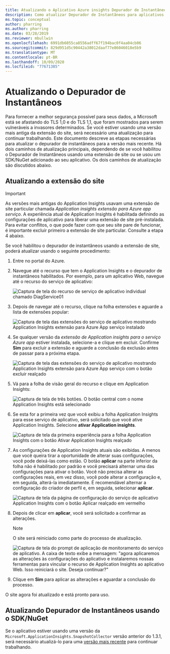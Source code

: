 ```yaml
---
title: Atualizando o Aplicativo Azure insights Depurador de Instantâneos
description: Como atualizar Depurador de Instantâneos para aplicativos .NET para a versão mais recente no Azure App Services ou por meio de pacotes NuGet
ms.topic: conceptual
author: pharring
ms.author: pharring
ms.date: 03/28/2019
ms.reviewer: mbullwin
ms.openlocfilehash: 6991db6055ca8556adff67f194bac0f4aa04cb06
ms.sourcegitcommit: 829d951d5c90442a38012daaf77e86046018e5b9
ms.translationtype: MT
ms.contentlocale: pt-BR
ms.lasthandoff: 10/09/2020
ms.locfileid: "77671385"
---
```

# <a name="upgrading-the-snapshot-debugger"></a>Atualizando o Depurador de Instantâneos

Para fornecer a melhor segurança possível para seus dados, a Microsoft está se afastando do TLS 1,0 e do TLS 1,1, que foram mostrados para serem vulneráveis a invasores determinados. Se você estiver usando uma versão mais antiga da extensão do site, será necessário uma atualização para continuar trabalhando. Este documento descreve as etapas necessárias para atualizar o depurador de instantâneos para a versão mais recente. Há dois caminhos de atualização principais, dependendo de se você habilitou o Depurador de Instantâneos usando uma extensão de site ou se usou um SDK/NuGet adicionado ao seu aplicativo. Os dois caminhos de atualização são discutidos abaixo. 

## <a name="upgrading-the-site-extension"></a>Atualizando a extensão do site

> [!IMPORTANT]
> As versões mais antigas do Application Insights usavam uma extensão de site particular chamada _Application insights extensão para Azure app serviço_. A experiência atual de Application Insights é habilitada definindo as configurações de aplicativo para liberar uma extensão de site pré-instalada.
> Para evitar conflitos, o que pode fazer com que seu site pare de funcionar, é importante excluir primeiro a extensão de site particular. Consulte a etapa 4 abaixo.

Se você habilitou o depurador de instantâneos usando a extensão de site, poderá atualizar usando o seguinte procedimento:

1. Entre no portal do Azure.
2. Navegue até o recurso que tem o Application Insights e o depurador de instantâneos habilitados. Por exemplo, para um aplicativo Web, navegue até o recurso do serviço de aplicativo:

   ![Captura de tela do recurso de serviço de aplicativo individual chamado DiagService01](./media/snapshot-debugger-upgrade/app-service-resource.png)

3. Depois de navegar até o recurso, clique na folha extensões e aguarde a lista de extensões popular:

   ![Captura de tela das extensões do serviço de aplicativo mostrando Application Insights extensão para Azure App serviço instalado](./media/snapshot-debugger-upgrade/application-insights-site-extension-to-be-deleted.png)

4. Se qualquer versão da _extensão de Application insights para o serviço Azure app_ estiver instalada, selecione-a e clique em excluir. Confirme **Sim** para excluir a extensão e aguarde a conclusão da exclusão antes de passar para a próxima etapa.

   ![Captura de tela das extensões do serviço de aplicativo mostrando Application Insights extensão para Azure App serviço com o botão excluir realçado](./media/snapshot-debugger-upgrade/application-insights-site-extension-delete.png)

5. Vá para a folha de visão geral do recurso e clique em Application Insights:

   ![Captura de tela de três botões. O botão central com o nome Application Insights está selecionado](./media/snapshot-debugger-upgrade/application-insights-button.png)

6. Se esta for a primeira vez que você exibiu a folha Application Insights para esse serviço de aplicativo, será solicitado que você ative Application Insights. Selecione **ativar Application insights**.
 
   ![Captura de tela da primeira experiência para a folha Application Insights com o botão Ativar Application Insights realçado](./media/snapshot-debugger-upgrade/turn-on-application-insights.png)

7. As configurações de Application Insights atuais são exibidas. A menos que você queira tirar a oportunidade de alterar suas configurações, você pode deixá-las como estão. O botão **aplicar** na parte inferior da folha não é habilitado por padrão e você precisará alternar uma das configurações para ativar o botão. Você não precisa alterar as configurações reais, em vez disso, você pode alterar a configuração e, em seguida, alterá-la imediatamente. É recomendável alternar a configuração do criador de perfil e, em seguida, selecionar **aplicar**.

   ![Captura de tela da página de configuração do serviço de aplicativo Application Insights com o botão Aplicar realçado em vermelho](./media/snapshot-debugger-upgrade/view-application-insights-data.png)

8. Depois de clicar em **aplicar**, você será solicitado a confirmar as alterações.

    > [!NOTE]
    > O site será reiniciado como parte do processo de atualização.

   ![Captura de tela do prompt de aplicação de monitoramento do serviço de aplicativo. A caixa de texto exibe a mensagem: "agora aplicaremos as alterações às configurações do aplicativo e instalaremos nossas ferramentas para vincular o recurso de Application Insights ao aplicativo Web. Isso reiniciará o site. Deseja continuar?"](./media/snapshot-debugger-upgrade/apply-monitoring-settings.png)

9. Clique em **Sim** para aplicar as alterações e aguardar a conclusão do processo.

O site agora foi atualizado e está pronto para uso.

## <a name="upgrading-snapshot-debugger-using-sdknuget"></a>Atualizando Depurador de Instantâneos usando o SDK/NuGet

Se o aplicativo estiver usando uma versão da `Microsoft.ApplicationInsights.SnapshotCollector` versão anterior do 1.3.1, será necessário atualizá-lo para uma [versão mais recente](https://www.nuget.org/packages/Microsoft.ApplicationInsights.SnapshotCollector) para continuar trabalhando.
